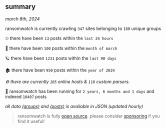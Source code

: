 
## summary
_march 8th, 2024_

ransomwatch is currently crawling `347` sites belonging to `180` unique groups

⏲ there have been `13` posts within the `last 24 hours`

🦈 there have been `100` posts within the `month of march`

🪐 there have been `1231` posts within the `last 90 days`

🏚 there have been `950` posts within the `year of 2024`

_⚙️ there are currently `105` online hosts & `110` custom parsers._

🦕 ransomwatch has been running for `2 years, 6 months and 1 days` and indexed `10407` posts

_all data  [(groups)](http://ransomwhat.telemetry.ltd/groups) and [(posts)](http://ransomwhat.telemetry.ltd/posts) is available in JSON (updated hourly)_

> ransomwatch is fully [open source](https://github.com/joshhighet/ransomwatch#ransomwatch--). please consider [sponsoring](https://github.com/sponsors/joshhighet) if you find it useful!
